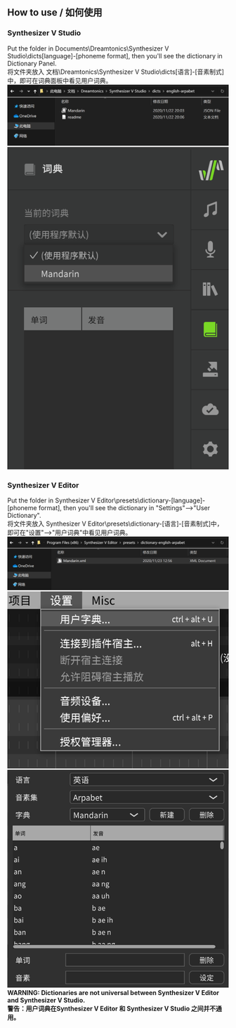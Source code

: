 ## How to use / 如何使用
### Synthesizer V Studio
Put the folder in Documents\Dreamtonics\Synthesizer V Studio\dicts\[language]-[phoneme format], then you'll see the dictionary in Dictionary Panel.  
将文件夹放入 文档\Dreamtonics\Synthesizer V Studio\dicts\[语言]-[音素制式]中，即可在词典面板中看见用户词典。  
![Put *.json file in the correct folder](/assets/R2win-1.png)  
![Choose the dictionary in the Dictionary Panel](/assets/R2win-2.png)  
### Synthesizer V Editor
Put the folder in Synthesizer V Editor\presets\dictionary-[language]-[phoneme format], then you'll see the dictionary in "Settings"-->"User Dictionary".  
将文件夹放入 Synthesizer V Editor\presets\dictionary-[语言]-[音素制式]中，即可在"设置"-->"用户词典"中看见用户词典。
![Put *.xml file in the correct folder](/assets/R1win-1.png)  
![To find the Dictionary Editor, find "User Dictionary" in the "Settings" menu.](/assets/R1win-2.png)  
![Choose the dictionary in the Dictionary Editor](/assets/R1win-3.png)  
**WARNING: Dictionaries are not universal between Synthesizer V Editor and Synthesizer V Studio.**  
**警告：用户词典在Synthesizer V Editor 和 Synthesizer V Studio 之间并不通用。**   
